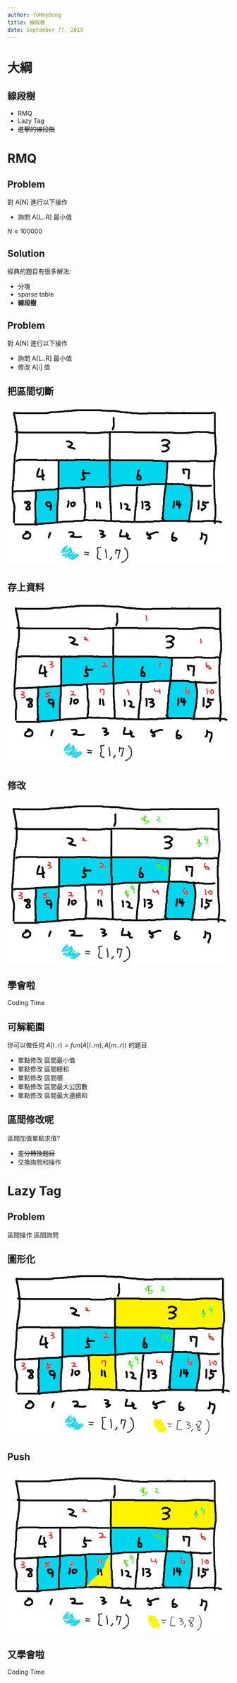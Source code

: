 ```yaml
---
author: ToMmyDong
title: 線段樹
date: September ??, 2019
---
```


# 大綱

## 線段樹

- RMQ
- Lazy Tag
- ~~進擊的線段樹~~

# RMQ

## Problem

對 A[N] 進行以下操作

- 詢問 A[L..R] 最小值

$N\leq100000$

## Solution

經典的題目有很多解法:

- 分塊
- sparse table
- **線段樹**


## Problem

對 A[N] 進行以下操作

- 詢問 A[L..R] 最小值
- 修改 A[i] 值

## 把區間切斷

![](../assets/2020-01-07-22-39-13.png)

## 存上資料

![](../assets/2020-01-07-22-42-52.png)

## 修改

![](../assets/2020-01-07-22-44-57.png)

## 學會啦

Coding Time

## 可解範圍

你可以做任何 $A[l..r) = fun(A[l..m), A[m..r))$ 的題目

- 單點修改 區間最小值
- 單點修改 區間總和
- 單點修改 區間積
- 單點修改 區間最大公因數
- 單點修改 區間最大連續和

## 區間修改呢

區間加值單點求值?

- ~~差分轉換題目~~
- 交換詢問和操作

# Lazy Tag

## Problem

區間操作 區間詢問

## 圖形化

![](../assets/2020-01-07-22-55-11.png)

## Push

![](../assets/2020-01-07-22-58-58.png)

## 又學會啦

Coding Time
